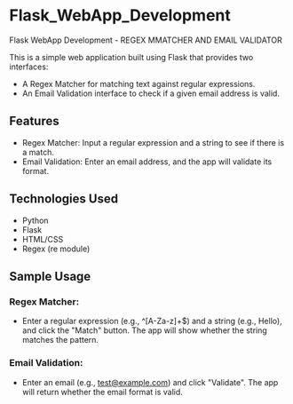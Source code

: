 # Flask_WebApp_Development
Flask WebApp Development - REGEX MMATCHER AND EMAIL VALIDATOR

This is a simple web application built using Flask that provides two interfaces:

* A Regex Matcher for matching text against regular expressions.
* An Email Validation interface to check if a given email address is valid.
## Features
* Regex Matcher: Input a regular expression and a string to see if there is a match.
* Email Validation: Enter an email address, and the app will validate its format.

## Technologies Used
* Python
* Flask
* HTML/CSS
* Regex (re module)

## Sample Usage
### Regex Matcher:
* Enter a regular expression (e.g., ^[A-Za-z]+$) and a string (e.g., Hello), and click the "Match" button. The app will show whether the string matches the pattern.
### Email Validation:
* Enter an email (e.g., test@example.com) and click "Validate". The app will return whether the email format is valid.

